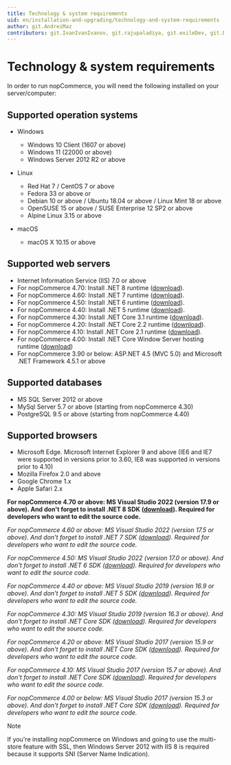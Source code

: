 ```yaml
---
title: Technology & system requirements
uid: en/installation-and-upgrading/technology-and-system-requirements
author: git.AndreiMaz
contributors: git.IvanIvanIvanov, git.rajupaladiya, git.exileDev, git.DmitriyKulagin, git.skoshelev
---
```


# Technology & system requirements

In order to run nopCommerce, you will need the following installed on your server/computer:

## Supported operation systems

* Windows
  * Windows 10 Client (1607 or above)
  * Windows 11 (22000 or above)
  * Windows Server 2012 R2 or above

* Linux
  * Red Hat 7 / CentOS 7 or above
  * Fedora 33 or above or
  * Debian 10 or above / Ubuntu 18.04 or above / Linux Mint 18 or above
  * OpenSUSE 15 or above / SUSE Enterprise 12 SP2 or above
  * Alpine Linux 3.15 or above

* macOS
  * macOS X 10.15 or above

## Supported web servers

* Internet Information Service (IIS) 7.0 or above
* For nopCommerce 4.70: Install .NET 8 runtime ([download](https://dotnet.microsoft.com/en-us/download/dotnet/thank-you/runtime-aspnetcore-8.0.4-windows-hosting-bundle-installer)).
* For nopCommerce 4.60: Install .NET 7 runtime ([download](https://dotnet.microsoft.com/en-us/download/dotnet/thank-you/runtime-aspnetcore-7.0.5-windows-hosting-bundle-installer)).
* For nopCommerce 4.50: Install .NET 6 runtime ([download](https://dotnet.microsoft.com/en-us/download/dotnet/thank-you/runtime-aspnetcore-6.0.1-windows-hosting-bundle-installer)).
* For nopCommerce 4.40: Install .NET 5 runtime ([download](https://dotnet.microsoft.com/download/dotnet/thank-you/runtime-aspnetcore-5.0.3-windows-hosting-bundle-installer)).
* For nopCommerce 4.30: Install .NET Core 3.1 runtime ([download](https://dotnet.microsoft.com/download/dotnet-core/thank-you/runtime-aspnetcore-3.1.3-windows-hosting-bundle-installer)).
* For nopCommerce 4.20: Install .NET Core 2.2 runtime ([download](https://dotnet.microsoft.com/download)).
* For nopCommerce 4.10: Install .NET Core 2.1 runtime ([download](https://dotnet.microsoft.com/download)).
* For nopCommerce 4.00: Install .NET Core Window Server hosting runtime ([download](https://dotnet.microsoft.com/download))
* For nopCommerce 3.90 or below: ASP.NET 4.5 (MVC 5.0) and Microsoft .NET Framework 4.5.1 or above

## Supported databases

* MS SQL Server 2012 or above
* MySql Server 5.7 or above (starting from nopCommerce 4.30)
* PostgreSQL 9.5 or above (starting from nopCommerce 4.40)

## Supported browsers

* Microsoft Edge. Microsoft Internet Explorer 9 and above (IE6 and IE7 were supported in versions prior to 3.60, IE8 was supported in versions prior to 4.10)
* Mozilla Firefox 2.0 and above
* Google Chrome 1.x
* Apple Safari 2.x

**For nopCommerce 4.70 or above: MS Visual Studio 2022 (version 17.9 or above). And don't forget to install .NET 8 SDK ([download](https://dotnet.microsoft.com/en-us/download/dotnet/thank-you/sdk-8.0.204-windows-x64-installer)). Required for developers who want to edit the source code.**

*For nopCommerce 4.60 or above: MS Visual Studio 2022 (version 17.5 or above). And don't forget to install .NET 7 SDK ([download](https://dotnet.microsoft.com/en-us/download/dotnet/thank-you/sdk-7.0.302-windows-x64-installer)). Required for developers who want to edit the source code.*

*For nopCommerce 4.50: MS Visual Studio 2022 (version 17.0 or above). And don't forget to install .NET 6 SDK ([download](https://dotnet.microsoft.com/en-us/download/dotnet/thank-you/sdk-6.0.406-windows-x64-installer)). Required for developers who want to edit the source code.*

*For nopCommerce 4.40 or above: MS Visual Studio 2019 (version 16.9 or above). And don't forget to install .NET 5 SDK ([download](https://dotnet.microsoft.com/download/dotnet/thank-you/sdk-5.0.408-windows-x64-installer)). Required for developers who want to edit the source code.*

*For nopCommerce 4.30: MS Visual Studio 2019 (version 16.3 or above). And don't forget to install .NET Core SDK ([download](https://dotnet.microsoft.com/download/dotnet-core/thank-you/sdk-3.1.426-windows-x64-installer)). Required for developers who want to edit the source code.*

*For nopCommerce 4.20 or above: MS Visual Studio 2017 (version 15.9 or above). And don't forget to install .NET Core SDK ([download](https://dotnet.microsoft.com/download)). Required for developers who want to edit the source code.*

*For nopCommerce 4.10: MS Visual Studio 2017 (version 15.7 or above). And don't forget to install .NET Core SDK ([download](https://dotnet.microsoft.com/download)). Required for developers who want to edit the source code.*

*For nopCommerce 4.00 or below: MS Visual Studio 2017 (version 15.3 or above). And don't forget to install .NET Core SDK ([download](https://dotnet.microsoft.com/download)). Required for developers who want to edit the source code.*

> [!NOTE]
> If you're installing nopCommerce on Windows and going to use the multi-store feature with SSL, then Windows Server 2012 with IIS 8 is required because it supports SNI (Server Name Indication).
